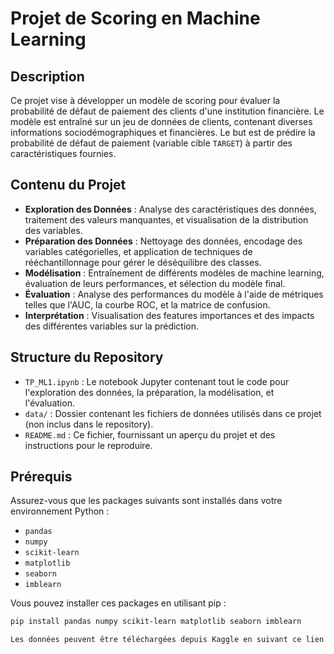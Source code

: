 # Projet de Scoring en Machine Learning

## Description

Ce projet vise à développer un modèle de scoring pour évaluer la probabilité de défaut de paiement des clients d'une institution financière. Le modèle est entraîné sur un jeu de données de clients, contenant diverses informations sociodémographiques et financières. Le but est de prédire la probabilité de défaut de paiement (variable cible `TARGET`) à partir des caractéristiques fournies.

## Contenu du Projet

- **Exploration des Données** : Analyse des caractéristiques des données, traitement des valeurs manquantes, et visualisation de la distribution des variables.
- **Préparation des Données** : Nettoyage des données, encodage des variables catégorielles, et application de techniques de rééchantillonnage pour gérer le déséquilibre des classes.
- **Modélisation** : Entraînement de différents modèles de machine learning, évaluation de leurs performances, et sélection du modèle final.
- **Évaluation** : Analyse des performances du modèle à l'aide de métriques telles que l'AUC, la courbe ROC, et la matrice de confusion.
- **Interprétation** : Visualisation des features importances et des impacts des différentes variables sur la prédiction.

## Structure du Repository

- `TP_ML1.ipynb` : Le notebook Jupyter contenant tout le code pour l'exploration des données, la préparation, la modélisation, et l'évaluation.
- `data/` : Dossier contenant les fichiers de données utilisés dans ce projet (non inclus dans le repository).
- `README.md` : Ce fichier, fournissant un aperçu du projet et des instructions pour le reproduire.

## Prérequis

Assurez-vous que les packages suivants sont installés dans votre environnement Python :
- `pandas`
- `numpy`
- `scikit-learn`
- `matplotlib`
- `seaborn`
- `imblearn`

Vous pouvez installer ces packages en utilisant pip :
```bash
pip install pandas numpy scikit-learn matplotlib seaborn imblearn

Les données peuvent être téléchargées depuis Kaggle en suivant ce lien : [Home Credit Default Risk](https://www.kaggle.com/competitions/home-credit-default-risk). Placez les fichiers application_train.csv et application_test.csv dans le dossier data/.
